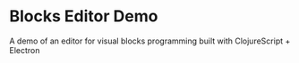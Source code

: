 # Blocks Editor Demo
A demo of an editor for visual blocks programming built with ClojureScript + Electron
